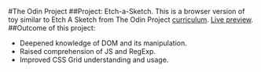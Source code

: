 #The Odin Project
##Project: Etch-a-Sketch.
This is a browser version of toy similar to Etch A Sketch from The Odin Project [curriculum](https://www.theodinproject.com/paths/foundations/courses/foundations/lessons/etch-a-sketch-project).
[Live preview](https://dantenebris.github.io/13.-Project-Etch-a-Sketch/).
##Outcome of this project:
- Deepened knowledge of DOM and its manipulation.
- Raised comprehension of JS and RegExp.
- Improved CSS Grid understanding and usage.
